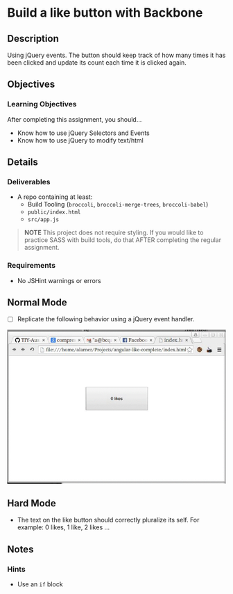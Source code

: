 # Build a like button with Backbone

## Description
Using jQuery events. The button should keep track of how many times it has been clicked and update its count each time it is clicked again.

## Objectives

### Learning Objectives

After completing this assignment, you should…

* Know how to use jQuery Selectors and Events
* Know how to use jQuery to modify text/html

## Details

### Deliverables

* A repo containing at least:
  * Build Tooling (`broccoli`, `broccoli-merge-trees`, `broccoli-babel`)
  * `public/index.html`
  * `src/app.js`

> **NOTE** This project does not require styling. If you would like to practice SASS with build tools, do that AFTER completing the regular assignment.

### Requirements

* No JSHint warnings or errors

## Normal Mode
- [ ] Replicate the following behavior using a jQuery event handler.

![Example](./likes.gif)

## Hard Mode

* The text on the like button should correctly pluralize its self. For example: 0 likes, 1 like, 2 likes ...

## Notes
### Hints
- Use an `if` block

